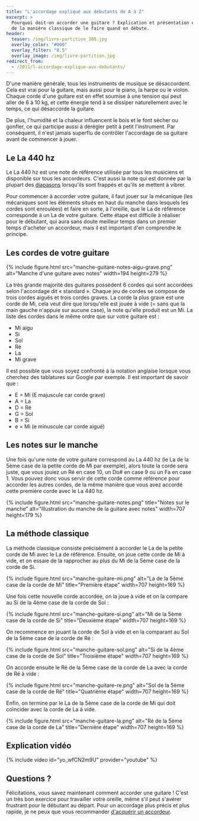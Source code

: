 ```yaml
---
title: "L'accordage expliqué aux débutants de A à Z"
excerpt: >
  Pourquoi doit-on accorder une guitare ? Explication et présentation en images 
  de la manière classique de le faire quand on débute.
header:
  teaser: /img/livre-partition_300.jpg
  overlay_color: "#000"
  overlay_filter: "0.5"
  overlay_image: /img/livre-partition.jpg
redirect_from:
  - /2011/l-accordage-explique-aux-debutants/
---
```


D'une manière générale, tous les instruments de musique se désaccordent. Cela 
est vrai pour la guitare, mais aussi pour le piano, la harpe ou le violon. 
Chaque corde d'une guitare est en effet soumise à une tension qui peut aller de 
6 à 10 kg, et cette énergie tend à se dissiper naturellement avec le temps, ce 
qui désaccorde la guitare.

De plus, l'humidité et la chaleur influencent le bois et le font sécher ou 
gonfler, ce qui participe aussi à dérégler petit à petit l'instrument. Par 
conséquent, il n'est jamais superflu de contrôler l'accordage de sa guitare 
avant de commencer à jouer.

## Le La 440 hz

Le La 440 hz est une note de référence utilisée par tous les musiciens et 
disponible sur tous les accordeurs. C'est aussi la note qui est donnée par la 
plupart des [diapasons][diapason] lorsqu'ils sont frappés et qu'ils se mettent 
à vibrer.

Pour commencer à accorder votre guitare, il faut jouer sur la mécanique (les 
mécaniques sont les éléments situés en haut du manche dans lesquels les cordes 
sont enroulées) et faire en sorte, à l'oreille, que le La de référence 
corresponde à un La de votre guitare. Cette étape est difficile à réaliser pour 
le débutant, qui aura sans doute meilleur temps dans un premier temps d'acheter 
un accordeur, mais il est important d'en comprendre le principe.

## Les cordes de votre guitare

{% include figure.html src="manche-guitare-notes-aigu-grave.png" alt="Manche 
d'une guitare avec notes" width=194 height=279 %}

La très grande majorité des guitares possèdent 6 cordes qui sont accordées 
selon l'accordage dit « standard ». Chaque jeu de cordes se compose de trois 
cordes aiguës et trois cordes graves. La corde la plus grave est une corde de 
Mi, cela veut dire que lorsqu'elle est jouée à vide (= sans que la main gauche 
n'appuie sur aucune case), la note qu'elle produit est un Mi. La liste des 
cordes dans le même ordre que sur votre guitare est :

- Mi aigu
- Si
- Sol
- Ré
- La
- Mi grave

Il est possible que vous soyez confronté à la notation anglaise lorsque vous 
cherchez des tablatures sur Google par exemple. Il est important de savoir 
que :

- E = Mi (E majuscule car corde grave)
- A = La
- D = Ré
- G = Sol
- B = Si
- e = Mi (e minuscule car corde aiguë)

## Les notes sur le manche

Une fois qu'une note de votre guitare correspond au La 440 hz (le La de la 5ème 
case de la petite corde de Mi par exemple), alors toute la corde sera juste, 
que vous jouiez un Ré en case 10, un Do# en case 9 ou un Fa en case 1. Vous 
pouvez donc vous servir de cette corde comme référence pour accorder les autres 
cordes, de la même manière que vous avez accordé cette première corde avec le 
La 440 hz.

{% include figure.html src="manche-guitare-notes.png" title="Notes sur le 
manche" alt="Illustration du manche de la guitare avec notes" width=707 
height=179 %}

## La méthode classique

La méthode classique consiste précisément à accorder le La de la petite corde 
de Mi avec le La de référence. Ensuite, on joue cette corde de Mi à vide, et on 
essaie de la rapprocher au plus du Mi de la 5ème case de la corde de Si.

{% include figure.html src="manche-guitare-mi.png" alt="La de la 5ème case de 
la corde de Mi" title="Première étape" width=707 height=169 %}

Une fois cette nouvelle corde accordée, on la joue à vide et on la compare au 
Si de la 4ème case de la corde de Sol :

{% include figure.html src="manche-guitare-si.png" alt="Mi de la 5ème case de 
la corde de Si" title="Deuxième étape" width=707 height=169 %}

On recommence en jouant la corde de Sol à vide et en la comparant au Sol de la 
5ème case de la corde de Ré :

{% include figure.html src="manche-guitare-sol.png" alt="Si de la 4ème case de 
la corde de Sol" title="Troisième étape" width=707 height=169 %}

On accorde ensuite le Ré de la 5ème case de la corde de La avec la corde de Ré 
à vide :

{% include figure.html src="manche-guitare-re.png" alt="Sol de la 5ème case de 
la corde de Ré" title="Quatrième étape" width=707 height=169 %}

Enfin, on termine par le La de la 5ème case de la corde de Mi qui doit 
coïncider avec la corde de La à vide.

{% include figure.html src="manche-guitare-la.png" alt="Ré de la 5ème case de 
la corde de La" title="Dernière étape" width=707 height=169 %}

## Explication vidéo

{% include video id="yo_wfCN2m9U" provider="youtube" %}

## Questions ?

Félicitations, vous savez maintenant comment accorder une guitare ! C'est un 
très bon exercice pour travailler votre oreille, même s'il peut s'avérer 
frustrant pour le débutant au départ. Pour un accordage plus précis et plus 
rapide, je ne peux que vous recommander [d'acquérir un 
accordeur](/acheter-un-accordeur/).

[diapason]:https://www.secretsdemusiciens.com/liens/diapason/
